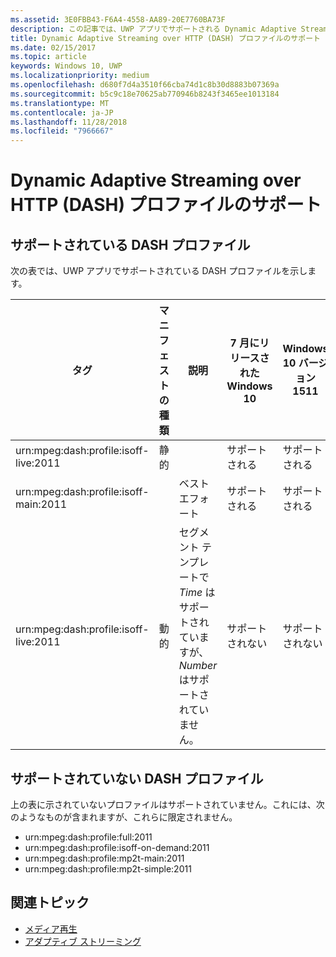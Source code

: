 ```yaml
---
ms.assetid: 3E0FBB43-F6A4-4558-AA89-20E7760BA73F
description: この記事では、UWP アプリでサポートされる Dynamic Adaptive Streaming over HTTP (DASH) プロファイルの一覧を示します。
title: Dynamic Adaptive Streaming over HTTP (DASH) プロファイルのサポート
ms.date: 02/15/2017
ms.topic: article
keywords: Windows 10, UWP
ms.localizationpriority: medium
ms.openlocfilehash: d680f7d4a3510f66cba74d1c8b30d8883b07369a
ms.sourcegitcommit: b5c9c18e70625ab770946b8243f3465ee1013184
ms.translationtype: MT
ms.contentlocale: ja-JP
ms.lasthandoff: 11/28/2018
ms.locfileid: "7966667"
---
```

# <a name="dynamic-adaptive-streaming-over-http-dash-profile-support"></a>Dynamic Adaptive Streaming over HTTP (DASH) プロファイルのサポート


## <a name="supported-dash-profiles"></a>サポートされている DASH プロファイル
次の表では、UWP アプリでサポートされている DASH プロファイルを示します。

|タグ | マニフェストの種類 | 説明|7 月にリリースされた Windows 10|Windows 10 バージョン 1511|Windows 10 バージョン 1607 |Windows 10 バージョン 1607 |Windows 10 Version 1703|
|----------------|------|-------|-----------|--------------|---------|-------|--------|
|urn:mpeg&#58;dash:profile:isoff-live:2011 | 静的 |     |サポートされる            |  サポートされる              | サポートされる        |サポートされる| サポートされる|
|urn:mpeg&#58;dash:profile:isoff-main:2011 |        | ベスト エフォート | サポートされる            |  サポートされる              | サポートされる        |サポートされる| サポートされる|
|urn:mpeg&#58;dash:profile:isoff-live:2011 | 動的 | セグメント テンプレートで $Time$ はサポートされていますが、$Number$ はサポートされていません。 | サポートされない            | サポートされない              | サポートされない        |サポートされない| サポートされる|


## <a name="unsupported-dash-profiles"></a>サポートされていない DASH プロファイル
上の表に示されていないプロファイルはサポートされていません。これには、次のようなものが含まれますが、これらに限定されません。

* urn:mpeg&#58;dash:profile:full:2011
* urn:mpeg&#58;dash:profile:isoff-on-demand:2011
* urn:mpeg&#58;dash:profile:mp2t-main:2011
* urn:mpeg&#58;dash:profile:mp2t-simple:2011


## <a name="related-topics"></a>関連トピック

* [メディア再生](media-playback.md)
* [アダプティブ ストリーミング](adaptive-streaming.md)
 

 




